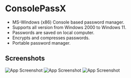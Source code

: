 # ConsolePassX

- MS-Windows (x86) Console based password manager.
- Supports all version from Windows 2000 to Windows 11.
- Passwords are saved on local computer.
- Encrypts and compresses passwords.
- Portable password manager.



## Screenshots

![App Screenshot](https://github.com/MagenusSkyler/ConsolePassX/blob/main/Preview/~ConsolePassX-1.0.png?raw=true)
![App Screenshot](https://github.com/MagenusSkyler/ConsolePassX/blob/main/Preview/gConsolePassX-1.0.png?raw=true)
![App Screenshot](https://github.com/MagenusSkyler/ConsolePassX/blob/main/Preview/aConsolePassX-1.0.png?raw=true)